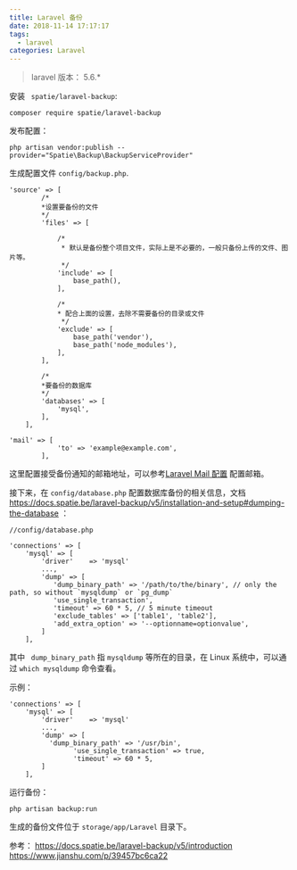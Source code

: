 ```yaml
---
title: Laravel 备份
date: 2018-11-14 17:17:17
tags:
  - laravel
categories: Laravel
---
```

> laravel 版本： 5.6.*

安装 ` spatie/laravel-backup`:

```shell
composer require spatie/laravel-backup
```

发布配置：

```shell
php artisan vendor:publish --provider="Spatie\Backup\BackupServiceProvider"
```

生成配置文件 `config/backup.php`.

```shell
'source' => [
		/*
		*设置要备份的文件
		*/
		'files' => [

			/*
			 * 默认是备份整个项目文件，实际上是不必要的，一般只备份上传的文件、图片等。
			 */
			'include' => [
				base_path(),
			],

			/*
			* 配合上面的设置，去除不需要备份的目录或文件
			 */
			'exclude' => [
				base_path('vendor'),
				base_path('node_modules'),
			],
		],

		/*
		*要备份的数据库
		*/
		'databases' => [
			'mysql',
		],
	],
```

```shell
'mail' => [
            'to' => 'example@example.com',
        ],
```
这里配置接受备份通知的邮箱地址，可以参考[Laravel Mail 配置]( https://www.hellocode.wang/article/laravel-mail-config-Fjydufmk) 配置邮箱。

接下来，在 `config/database.php` 配置数据库备份的相关信息，文档 https://docs.spatie.be/laravel-backup/v5/installation-and-setup#dumping-the-database  ：

```shell
//config/database.php

'connections' => [
	'mysql' => [
		'driver'    => 'mysql'
		...,
		'dump' => [
		   'dump_binary_path' => '/path/to/the/binary', // only the path, so without `mysqldump` or `pg_dump`
		   'use_single_transaction',
		   'timeout' => 60 * 5, // 5 minute timeout
		   'exclude_tables' => ['table1', 'table2'],
		   'add_extra_option' => '--optionname=optionvalue', 
		]  
	],
```

其中 ` dump_binary_path`  指 `mysqldump` 等所在的目录，在 Linux 系统中，可以通过 `which mysqldump` 命令查看。

示例：

```shell
'connections' => [
	'mysql' => [
		'driver'    => 'mysql'
		...,
		'dump' => [
		  'dump_binary_path' => '/usr/bin', 
                'use_single_transaction' => true,
                'timeout' => 60 * 5, 
		]  
	],
```

运行备份：

```shell
php artisan backup:run
```

生成的备份文件位于 `storage/app/Laravel` 目录下。


参考：
https://docs.spatie.be/laravel-backup/v5/introduction
https://www.jianshu.com/p/39457bc6ca22